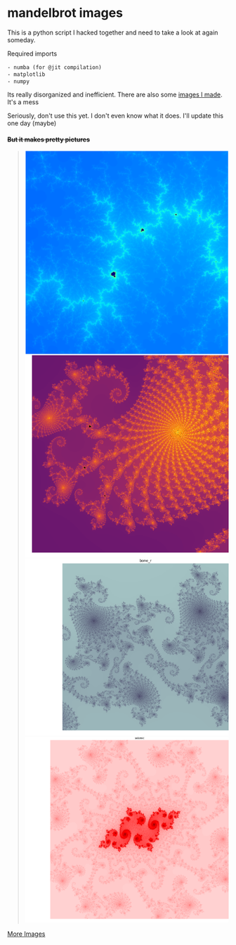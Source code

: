 # mandelbrot images

This is a python script I hacked together and need to take a look at again someday.

Required imports
```
- numba (for @jit compilation)
- matplotlib
- numpy
```

Its really disorganized and inefficient.
There are also some [images I made](images/README.md). It's a mess  

Seriously, don't use this yet. I don't even know what it does. I'll update this one day (maybe)

#### ~~But it makes pretty pictures~~
 > ![image 1](images/mandelbrot_jet_iter16224_17-37-41.png)
 ![image 2](images/mandelbrot_inferno_iter2048_21-41-56.png)
 ![image 3](images/mandelbrot__bone_r_iter8184_19-05-08.png)
 ![image 4](images/mandelbrot__seismic_iter8184_21-25-01.png)

[More Images](images/README.md)
